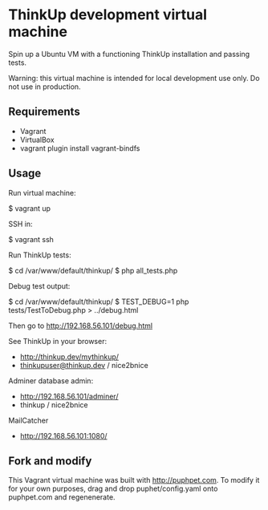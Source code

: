 # ThinkUp development virtual machine

Spin up a Ubuntu VM with a functioning ThinkUp installation and passing tests.

Warning: this virtual machine is intended for local development use only. Do not use in production.

## Requirements

* Vagrant
* VirtualBox
* vagrant plugin install vagrant-bindfs

## Usage

Run virtual machine:

$ vagrant up

SSH in:

$ vagrant ssh

Run ThinkUp tests:

$ cd /var/www/default/thinkup/
$ php all_tests.php

Debug test output:

$ cd /var/www/default/thinkup/
$ TEST_DEBUG=1 php tests/TestToDebug.php > ../debug.html

Then go to  http://192.168.56.101/debug.html

See ThinkUp in your browser:

* http://thinkup.dev/mythinkup/
* thinkupuser@thinkup.dev / nice2bnice

Adminer database admin:

* http://192.168.56.101/adminer/
* thinkup / nice2bnice

MailCatcher

* http://192.168.56.101:1080/

## Fork and modify

This Vagrant virtual machine was built with http://puphpet.com. To modify it for your own purposes, drag and drop puphet/config.yaml onto puphpet.com and regenenerate.
